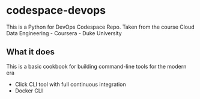 # codespace-devops
This is a Python for DevOps Codespace Repo. Taken from the course Cloud Data Engineering - Coursera - Duke University

## What it does

This is a basic cookbook for building command-line tools for the modern era
* Click CLI tool with full continuous integration
* Docker CLI